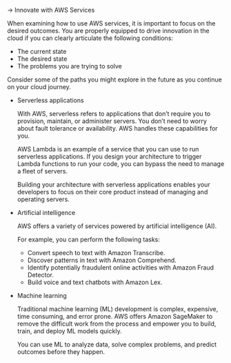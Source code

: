 -> Innovate with AWS Services

When examining how to use AWS services, it is important to focus on the desired outcomes. You are properly equipped to drive innovation in the cloud if you can clearly articulate the following conditions: 

- The current state
- The desired state
- The problems you are trying to solve

Consider some of the paths you might explore in the future as you continue on your cloud journey. 


- Serverless applications

    With AWS, serverless refers to applications that don’t require you to provision, maintain, or administer servers. You don’t need to worry about fault tolerance or availability. AWS handles these capabilities for you.

    AWS Lambda is an example of a service that you can use to run serverless applications. If you design your architecture to trigger Lambda functions to run your code, you can bypass the need to manage a fleet of servers.

    Building your architecture with serverless applications enables your developers to focus on their core product instead of managing and operating servers.

- Artificial intelligence

    AWS offers a variety of services powered by artificial intelligence (AI). 

    For example, you can perform the following tasks:

    - Convert speech to text with Amazon Transcribe.
    - Discover patterns in text with Amazon Comprehend.
    - Identify potentially fraudulent online activities with Amazon Fraud Detector.
    - Build voice and text chatbots with Amazon Lex.

- Machine learning
    
    Traditional machine learning (ML) development is complex, expensive, time consuming, and error prone. AWS offers Amazon SageMaker to remove the difficult work from the process and empower you to build, train, and deploy ML models quickly.

    You can use ML to analyze data, solve complex problems, and predict outcomes before they happen.